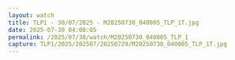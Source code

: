 ```yaml
---
layout: watch
title: TLP1 - 30/07/2025 - M20250730_040005_TLP_1T.jpg
date: 2025-07-30 04:00:05
permalink: /2025/07/30/watch/M20250730_040005_TLP_1
capture: TLP1/2025/202507/20250729/M20250730_040005_TLP_1T.jpg
---
```

